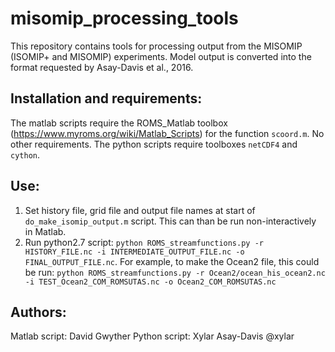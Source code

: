 # misomip_processing_tools
This repository contains tools for processing output from the MISOMIP (ISOMIP+ and MISOMIP) experiments. Model output is converted into the format requested by Asay-Davis et al., 2016.

## Installation and requirements:
The matlab scripts require the ROMS_Matlab toolbox (https://www.myroms.org/wiki/Matlab_Scripts) for the function `scoord.m`. No other requirements.
The python scripts require toolboxes `netCDF4` and `cython`.

## Use:
1. Set history file, grid file and output file names at start of `do_make_isomip_output.m` script. This can than be run non-interactively in Matlab.
2. Run python2.7 script: `python ROMS_streamfunctions.py -r HISTORY_FILE.nc -i INTERMEDIATE_OUTPUT_FILE.nc -o FINAL_OUTPUT_FILE.nc`. For example, to make the Ocean2 file, this could be run: `python ROMS_streamfunctions.py -r Ocean2/ocean_his_ocean2.nc -i TEST_Ocean2_COM_ROMSUTAS.nc -o Ocean2_COM_ROMSUTAS.nc`

## Authors:
Matlab script: David Gwyther
Python script: Xylar Asay-Davis @xylar
